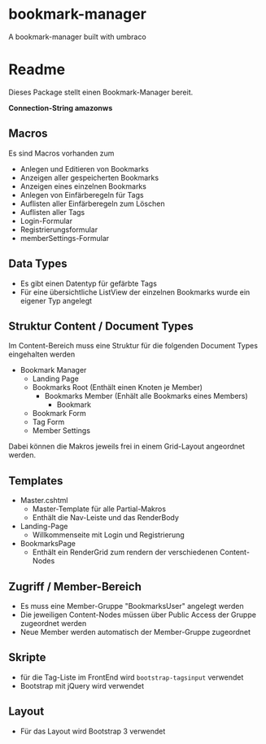 # bookmark-manager
A bookmark-manager built with umbraco

# Readme #

Dieses Package stellt einen Bookmark-Manager bereit.

**Connection-String amazonws**

<connectionStrings>
    <remove name="umbracoDbDSN" />
    <add name="umbracoDbDSN" connectionString="server=umbraco-ms.crciwz8iusid.us-west-2.rds.amazonaws.com;database=umbraco;user id=umbraco;password=umbraco-ms" providerName="System.Data.SqlClient" />
    <!-- Important: If you're upgrading Umbraco, do not clear the connection string / provider name during your web.config merge. -->
  </connectionStrings>

## Macros ##

Es sind Macros vorhanden zum

* Anlegen und Editieren von Bookmarks
* Anzeigen aller gespeicherten Bookmarks
* Anzeigen eines einzelnen Bookmarks
* Anlegen von Einfärberegeln für Tags
* Auflisten aller Einfärberegeln zum Löschen
* Auflisten aller Tags
* Login-Formular
* Registrierungsformular
* memberSettings-Formular

## Data Types ##

* Es gibt einen Datentyp für gefärbte Tags
* Für eine übersichtliche ListView der einzelnen Bookmarks wurde ein eigener Typ angelegt

## Struktur Content / Document Types ##

Im Content-Bereich muss eine Struktur für die folgenden Document Types eingehalten werden

- Bookmark Manager
  - Landing Page
  - Bookmarks Root  (Enthält einen Knoten je Member)
    - Bookmarks Member  (Enhält alle Bookmarks eines Members)
      - Bookmark
  - Bookmark Form
  - Tag Form
  - Member Settings

Dabei können die Makros jeweils frei in einem Grid-Layout angeordnet werden.

## Templates ##

* Master.cshtml
  * Master-Template für alle Partial-Makros
  * Enthält die Nav-Leiste und das RenderBody
* Landing-Page
  * Willkommenseite mit Login und Registrierung
* BookmarksPage
  * Enthält ein RenderGrid zum rendern der verschiedenen Content-Nodes

## Zugriff / Member-Bereich ##

* Es muss eine Member-Gruppe "BookmarksUser" angelegt werden
* Die jeweiligen Content-Nodes müssen über Public Access der Gruppe zugeordnet werden
* Neue Member werden automatisch der Member-Gruppe zugeordnet

## Skripte ##

* für die Tag-Liste im FrontEnd wird `bootstrap-tagsinput` verwendet
* Bootstrap mit jQuery wird verwendet

## Layout ##

* Für das Layout wird Bootstrap 3 verwendet
